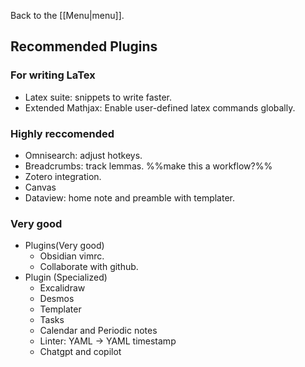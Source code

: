 Back to the [[Menu|menu]].
## Recommended Plugins
### For writing LaTex
- Latex suite: snippets to write faster.
- Extended Mathjax: Enable user-defined latex commands globally.
### Highly reccomended
- Omnisearch: adjust hotkeys.
- Breadcrumbs: track lemmas. %%make this a workflow?%%
- Zotero integration.
- Canvas
- Dataview: home note and preamble with templater.
### Very good
- Plugins(Very good)
	- Obsidian vimrc.
	- Collaborate with github.
- Plugin (Specialized)
	- Excalidraw
	- Desmos
	- Templater
	- Tasks
	- Calendar and Periodic notes
	- Linter: YAML -> YAML timestamp
	- Chatgpt and copilot